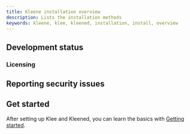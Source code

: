 ```yaml
---
title: Kleene installation overview
description: Lists the installation methods
keywords: kleene, klee, kleened, installation, install, overview
---
```

## Development status

### Licensing

## Reporting security issues

## Get started

After setting up Klee and Kleened, you can learn the basics with
[Getting started](../get-started/index.md).
